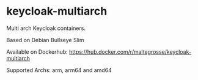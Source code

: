 # keycloak-multiarch
Multi arch Keycloak containers.

Based on Debian Bullseye Slim

Available on Dockerhub: https://hub.docker.com/r/maltegrosse/keycloak-multiarch

Supported Archs: arm, arm64 and amd64
